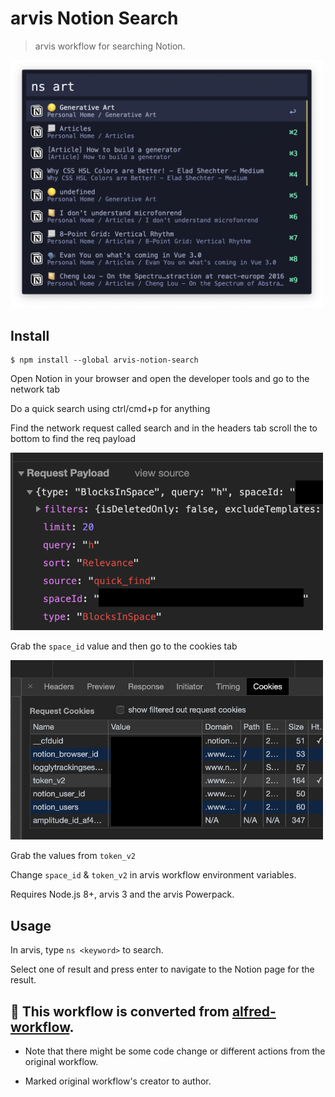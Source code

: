 # arvis Notion Search

> arvis workflow for searching Notion.

<img src="https://raw.githubusercontent.com/arvis-workflows/arvis-notion-search/master/screenshot.png" width="500">


## Install

```
$ npm install --global arvis-notion-search
```

Open Notion in your browser and open the developer tools and go to the network tab

Do a quick search using ctrl/cmd+p for anything

Find the network request called search and in the headers tab scroll the to bottom to find the req payload

<img src="https://raw.githubusercontent.com/arvis-workflows/arvis-notion-search/master/notion%20payload.png" width="500">

Grab the `space_id` value and then go to the cookies tab

<img src="https://raw.githubusercontent.com/arvis-workflows/arvis-notion-search/master/notion%20cookie%20headers.png" width="500">

Grab the values from `token_v2`

Change `space_id` & `token_v2` in arvis workflow environment variables.

Requires Node.js 8+, arvis 3 and the arvis Powerpack.

## Usage

In arvis, type `ns <keyword>` to search.

Select one of result and press enter to navigate to the Notion page for the result.

## 🔗 This workflow is converted from [alfred-workflow](https://github.com/AnNOtis/alfred-notion-search).

* Note that there might be some code change or different actions from the original workflow.

* Marked original workflow's creator to author.
